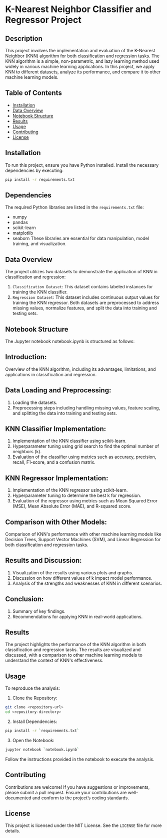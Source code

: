 # K-Nearest Neighbor Classifier and Regressor Project

## Description

This project involves the implementation and evaluation of the K-Nearest Neighbor (KNN) algorithm for both classification and regression tasks. The KNN algorithm is a simple, non-parametric, and lazy learning method used widely in various machine learning applications. In this project, we apply KNN to different datasets, analyze its performance, and compare it to other machine learning models. 

## Table of Contents

- [Installation](#installation)
- [Data Overview](#data-overview)
- [Notebook Structure](#notebook-structure)
- [Results](#results)
- [Usage](#usage)
- [Contributing](#contributing)
- [License](#license)

## Installation

To run this project, ensure you have Python installed. Install the necessary dependencies by executing:

```bash
pip install -r requirements.txt
```

## Dependencies

The required Python libraries are listed in the `requirements.txt` file:

- numpy
- pandas
- scikit-learn
- matplotlib
- seaborn
These libraries are essential for data manipulation, model training, and visualization.

## Data Overview
The project utilizes two datasets to demonstrate the application of KNN in classification and regression:

1. `Classification Dataset`: This dataset contains labeled instances for training the KNN classifier.
2. `Regression Dataset`: This dataset includes continuous output values for training the KNN regressor.
Both datasets are preprocessed to address missing values, normalize features, and split the data into training and testing sets.

## Notebook Structure
The Jupyter notebook notebook.ipynb is structured as follows:

## Introduction:

Overview of the KNN algorithm, including its advantages, limitations, and applications in classification and regression.

## Data Loading and Preprocessing:

1. Loading the datasets.
2. Preprocessing steps including handling missing values, feature scaling, and splitting the data into training and testing sets.

## KNN Classifier Implementation:

1. Implementation of the KNN classifier using scikit-learn.
2. Hyperparameter tuning using grid search to find the optimal number of neighbors (k).
3. Evaluation of the classifier using metrics such as accuracy, precision, recall, F1-score, and a confusion matrix.

## KNN Regressor Implementation:

1. Implementation of the KNN regressor using scikit-learn.
2. Hyperparameter tuning to determine the best k for regression.
3. Evaluation of the regressor using metrics such as Mean Squared Error (MSE), Mean Absolute Error (MAE), and R-squared score.

## Comparison with Other Models:

Comparison of KNN's performance with other machine learning models like Decision Trees, Support Vector Machines (SVM), and Linear Regression for both classification and regression tasks.

## Results and Discussion:

1. Visualization of the results using various plots and graphs.
2. Discussion on how different values of k impact model performance.
3. Analysis of the strengths and weaknesses of KNN in different scenarios.

## Conclusion:

1. Summary of key findings.
2. Recommendations for applying KNN in real-world applications.

## Results
The project highlights the performance of the KNN algorithm in both classification and regression tasks. The results are visualized and discussed, with a comparison to other machine learning models to understand the context of KNN's effectiveness.

## Usage
To reproduce the analysis:

1. Clone the Repository:
``` bash
git clone <repository-url>
cd <repository-directory>
```

2. Install Dependencies:
``` bash
pip install -r `requirements.txt`
```

3. Open the Notebook:
``` bash
jupyter notebook `notebook.ipynb`
```

Follow the instructions provided in the notebook to execute the analysis.

## Contributing

Contributions are welcome! If you have suggestions or improvements, please submit a pull request. Ensure your contributions are well-documented and conform to the project’s coding standards.


## License
This project is licensed under the MIT License. See the `LICENSE` file for more details.



